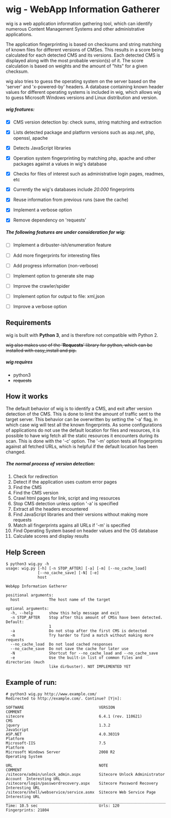 # wig - WebApp Information Gatherer


wig is a web application information gathering tool, which can identify numerous Content Management Systems and other administrative applications.

The application fingerprinting is based on checksums and string matching of known files for different versions of CMSes. This results in a score being calculated for each detected CMS and its versions. Each detected CMS is displayed along with the most probable version(s) of it. The score calculation is based on weights and the amount of "hits" for a given checksum.

wig also tries to guess the operating system on the server based on the 'server' and 'x-powered-by' headers. A database containing known header values for different operating systems is included in wig, which allows wig to guess Microsoft Windows versions and Linux distribution and version. 

##### wig features:
- [x] CMS version detection by: check sums, string matching and extraction
- [x] Lists detected package and platform versions such as asp.net, php, openssl, apache
- [x] Detects JavaScript libraries
- [x] Operation system fingerprinting by matching php, apache and other packages against a values in wig's database
- [x] Checks for files of interest such as administrative login pages, readmes, etc
- [x] Currently the wig's databases include *20.000* fingerprints
- [x] Reuse information from previous runs (save the cache)
- [x] Implement a verbose option
- [x] Remove dependency on 'requests'


##### The following features are under consideration for wig:
- [ ] Implement a dirbuster-ish/enumeration feature
- [ ] Add more fingerprints for interesting files
- [ ] Add progress information (non-verbose)
- [ ] Implement option to generate site map
- [ ] Improve the crawler/spider
- [ ] Implement option for output to file: xml,json
- [ ] Improve a verbose option



## Requirements


wig is built with **Python 3**, and is therefore not compatible with Python 2. 

~~wig also makes use of the '**Requests**' library for python, which can be installed with easy_install and pip.~~

##### wig requires
- python3
- ~~requests~~


## How it works


The default behavior of wig is to identify a CMS, and exit after version detection of the CMS. This is done to limit the amount of traffic sent to the target server.
This behavior can be overwritten by setting the '-a' flag, in which case wig will test all the known fingerprints.
As some configurations of applications do not use the default location for files and resources, it is possible to have wig fetch all the static resources it encounters during its scan. This is done with the '-c' option.
The '-m' option tests all fingerprints against all fetched URLs, which is helpful if the default location has been changed.

##### The normal process of version detection:
1. Check for redirection
2. Detect if the application uses custom error pages
3. Find the CMS
4. Find the CMS version
5. Crawl html pages for link, script and img resources
6. Stop CMS detection unless option '-a' is specified
7. Extract all the headers encountered
8. Find JavaScript libraries and their versions without making more requests
9. Match all fingerprints agains all URLs if '-m' is specified
10. Find Operating System based on header values and the OS database
11. Calculate scores and display results 


## Help Screen

```
$ python3 wig.py -h
usage: wig.py [-h] [-n STOP_AFTER] [-a] [-m] [--no_cache_load]
              [--no_cache_save] [-N] [-e]
              host

WebApp Information Gatherer

positional arguments:
  host             The host name of the target

optional arguments:
  -h, --help       show this help message and exit
  -n STOP_AFTER    Stop after this amount of CMSs have been detected. Default:
                   1
  -a               Do not stop after the first CMS is detected
  -m               Try harder to find a match without making more requests
  --no_cache_load  Do not load cached responses
  --no_cache_save  Do not save the cache for later use
  -N               Shortcut for --no_cache_load and --no_cache_save
  -e               Use the built-in list of common files and directories (much
                   like dirbuster). NOT IMPLEMENTED YET
```


## Example of run:

```
# python3 wig.py http://www.example.com/  
Redirected to http://example.com/. Continue? [Y|n]:

SOFTWARE                                 VERSION                                COMMENT
sitecore                                 6.4.1 (rev. 110621)                    CMS
jquery                                   1.3.2                                  JavaScript
ASP.NET                                  4.0.30319                              Platform
Microsoft-IIS                            7.5                                    Platform
Microsoft Windows Server                 2008 R2                                Operating System

URL                                      NOTE                                   COMMENT
/sitecore/admin/unlock_admin.aspx        Sitecore Unlock Administrator Account  Interesting URL
/sitecore/login/passwordrecovery.aspx    Sitecore Password Recovery             Interesting URL
/sitecore/shell/webservice/service.asmx  Sitecore Web Service Page              Interesting URL
________________________________________________________________________________________________
Time: 10.5 sec                           Urls: 120                           Fingerprints: 21804
```

